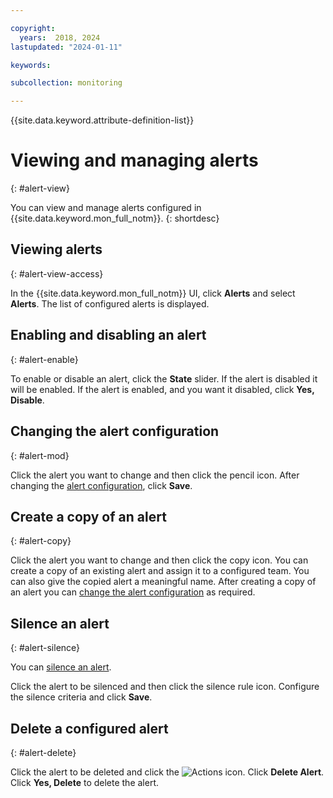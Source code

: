 ```yaml
---

copyright:
  years:  2018, 2024
lastupdated: "2024-01-11"

keywords: 

subcollection: monitoring

---
```


{{site.data.keyword.attribute-definition-list}}

# Viewing and managing alerts
{: #alert-view}

You can view and manage alerts configured in {{site.data.keyword.mon_full_notm}}.
{: shortdesc}

## Viewing alerts
{: #alert-view-access}

In the {{site.data.keyword.mon_full_notm}} UI, click **Alerts** and select **Alerts**. The list of configured alerts is displayed.

## Enabling and disabling an alert
{: #alert-enable}

To enable or disable an alert, click the **State** slider. If the alert is disabled it will be enabled. If the alert is enabled, and you want it disabled, click **Yes, Disable**.

## Changing the alert configuration
{: #alert-mod}

Click the alert you want to change and then click the pencil icon. After changing the [alert configuration](/docs/monitoring?topic=monitoring-alert-config), click **Save**.

## Create a copy of an alert
{: #alert-copy}

Click the alert you want to change and then click the copy icon. You can create a copy of an existing alert and assign it to a configured team. You can also give the copied alert a meaningful name.  After creating a copy of an alert you can [change the alert configuration](#alert-mod) as required.

## Silence an alert
{: #alert-silence}

You can [silence an alert](/docs/monitoring?topic=monitoring-alert-silence).

Click the alert to be silenced and then click the silence rule icon. Configure the silence criteria and click **Save**.

## Delete a configured alert
{: #alert-delete}

Click the alert to be deleted and click the ![Actions icon](../../icons/action-menu-icon.svg "Actions"). Click **Delete Alert**. Click **Yes, Delete** to delete the alert. 
